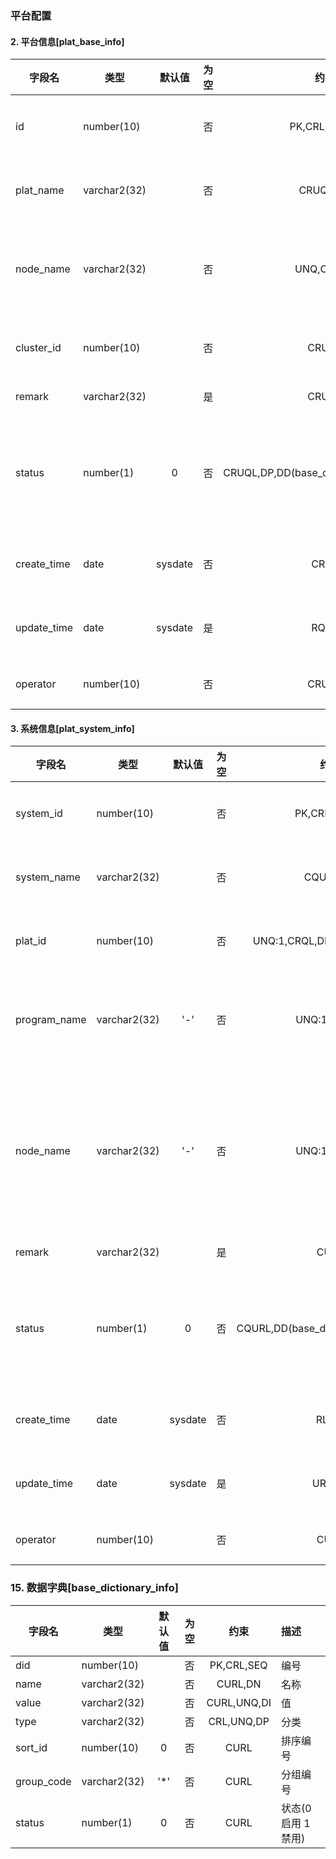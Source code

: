 
### 平台配置

#### 2. 平台信息[plat_base_info]

| 字段名      | 类型         | 默认值  | 为空  |                   约束                   | 描述                |
| ----------- | ------------ | :-----: | :---: | :--------------------------------------: | :------------------ |
| id          | number(10)   |         |  否   |              PK,CRL,SEQ,DI               | 平台编号            |
| plat_name   | varchar2(32) |         |  否   |                 CRUQL,DN                 | 平台名称            |
| node_name   | varchar2(32) |         |  否   |                UNQ,CRUQL                 | 平台节点名称        |
| cluster_id  | number(10)   |         |  否   |                  CRUQL                   | 集群编号            |
| remark      | varchar2(32) |         |  是   |                  CRUQL                   | 备注                |
| status      | number(1)    |    0    |  否   | CRUQL,DP,DD(base_dictionary_info,status) | 状态(0 启用 1 禁用) |
| create_time | date         | sysdate |  否   |                   CRQL                   | 创建时间            |
| update_time | date         | sysdate |  是   |                   RQUL                   | 更新时间            |
| operator    | number(10)   |         |  否   |                  CRUQL                   | 操作人              |

#### 3. 系统信息[plat_system_info]

| 字段名       | 类型         | 默认值  | 为空  |                 约束                  | 描述                   |
| ------------ | ------------ | :-----: | :---: | :-----------------------------------: | :--------------------- |
| system_id    | number(10)   |         |  否   |             PK,CRL,SEQ,DI             | 系统编号               |
| system_name  | varchar2(32) |         |  否   |               CQURL,DN                | 系统名称               |
| plat_id      | number(10)   |         |  否   |     UNQ:1,CRQL,DD(plat_base_info)     | 平台编号               |
| program_name | varchar2(32) |   '-'   |  否   |              UNQ:1,CQURL              | 系统程序名字           |
| node_name    | varchar2(32) |   '-'   |  否   |              UNQ:1,CQURL              | 注册中心服务名节点名字 |
| remark       | varchar2(32) |         |  是   |                 CURL                  | 备注                   |
| status       | number(1)    |    0    |  否   | CQURL,DD(base_dictionary_info,status) | 状态(0 启用 1 禁用)    |
| create_time  | date         | sysdate |  否   |                 RL,DT                 | 创建时间               |
| update_time  | date         | sysdate |  是   |                URL,DT                 | 更新时间               |
| operator     | number(10)   |         |  否   |                 CURL                  | 操作人                 |

### 15. 数据字典[base_dictionary_info]

| 字段名     | 类型         | 默认值 | 为空  |    约束     | 描述                |
| ---------- | ------------ | :----: | :---: | :---------: | :------------------ |
| did        | number(10)   |        |  否   | PK,CRL,SEQ  | 编号                |
| name       | varchar2(32) |        |  否   |   CURL,DN   | 名称                |
| value      | varchar2(32) |        |  否   | CURL,UNQ,DI | 值                  |
| type       | varchar2(32) |        |  否   | CRL,UNQ,DP  | 分类                |
| sort_id    | number(10)   |   0    |  否   |    CURL     | 排序编号            |
| group_code | varchar2(32) |  '\*'  |  否   |    CURL     | 分组编号            |
| status     | number(1)    |   0    |  否   |    CURL     | 状态(0 启用 1 禁用) |